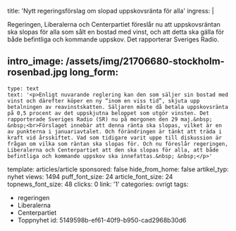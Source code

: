 title: 'Nytt regeringsförslag om slopad uppskovsränta för alla'
ingress: |
  <p>Regeringen, Liberalerna och Centerpartiet föreslår nu att uppskovsräntan ska slopas för alla som sålt en bostad med vinst, och att detta ska gälla för både befintliga och kommande uppskov. Det rapporterar Sveriges Radio.
  </p>
  
intro_image: /assets/img/21706680-stockholm-rosenbad.jpg
long_form:
  -
    type: text
    text: '<p>Enligt nuvarande reglering kan den som säljer sin bostad med vinst och därefter köper en ny “inom en viss tid”, skjuta upp betalningen av reavinstskatten. Säljaren måste då betala uppskovsränta på 0,5 procent av det uppskjutna beloppet som utgör vinsten. Det rapporterade Sveriges Radio (SR) nu på morgonen den 29 maj.&nbsp; &nbsp;<br>Förslaget innebär att denna ränta ska slopas, vilket är en av punkterna i januariavtalet. Och förändringen är tänkt att träda i kraft vid årsskiftet. Vad som tidigare varit uppe till diskussion är frågan om vilka som räntan ska slopas för. Och nu föreslår regeringen, Liberalerna och Centerpartiet att den ska slopas för alla, att både befintliga och kommande uppskov ska innefattas.&nbsp; &nbsp;</p>'
template: articles/article
sponsored: false
hide_from_home: false
artikel_typ: nyhet
views: 1494
puff_font_size: 24
article_font_size: 24
topnews_font_size: 48
clicks: 0
link: '1'
categories: ovrigt
tags:
  - regeringen
  - Liberalerna
  - Centerpartiet
  - Toppnyhet
id: 5149598b-ef61-40f9-b950-cad2968b30d6
